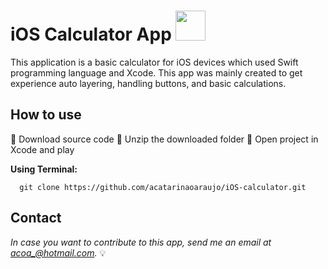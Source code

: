 # iOS Calculator App <img src="https://developer.apple.com/swift/images/swift-og.png" width="48">
This application is a basic calculator for iOS devices which used Swift programming language and Xcode. This app was mainly created to get experience auto layering, handling buttons, and basic calculations. 

## How to use
:small_orange_diamond: Download source code
:small_orange_diamond: Unzip the downloaded folder
:small_orange_diamond: Open project in Xcode and play

**Using Terminal:**
```
  git clone https://github.com/acatarinaoaraujo/iOS-calculator.git
  ```
 ## Contact
 <em> In case you want to contribute to this app, send me an email at acoa_@hotmail.com.</em> :bulb:
